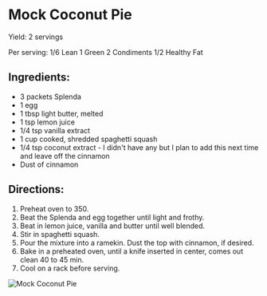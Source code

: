 # Mock Coconut Pie

Yield:
2 servings

Per serving:
1/6 Lean
1 Green
2 Condiments
1/2 Healthy Fat

## Ingredients:
* 3 packets Splenda
* 1 egg
* 1 tbsp light butter, melted
* 1 tsp lemon juice
* 1/4 tsp vanilla extract
* 1 cup cooked, shredded spaghetti squash
* 1/4 tsp coconut extract - I didn't have any but I plan to add this next time and leave off the cinnamon
* Dust of cinnamon

## Directions:
1. Preheat oven to 350. 
2. Beat the Splenda and egg together until light and frothy. 
3. Beat in lemon juice, vanilla and butter until well blended. 
4. Stir in spaghetti squash. 
5. Pour the mixture into a ramekin. Dust the top with cinnamon, if desired. 
6. Bake in a preheated oven, until a knife inserted in center, comes out clean 40 to 45 min. 
7. Cool on a rack before serving.

![Mock Coconut Pie](./Mock%20Coconut%20Pie.png)

